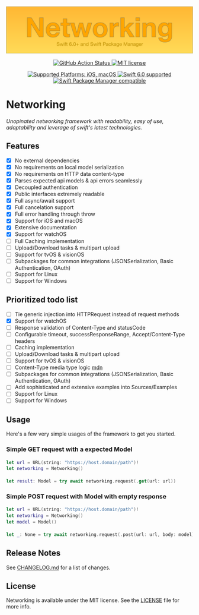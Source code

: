 <p align="center">
  <img src="https://raw.githubusercontent.com/adelinofaria/networking/main/assets/networking.svg" alt="Networking"/>
</p>

<p align="center">
 <a href="https://github.com/adelinofaria/networking/actions/workflows/tests.yml">
   <img src="https://github.com/adelinofaria/networking/actions/workflows/tests.yml/badge.svg?branch=main" alt="GitHub Action Status">
 </a>
  <a href="https://raw.githubusercontent.com/adelinofaria/networking/main/LICENSE">
    <img src="https://img.shields.io/badge/license-MIT-lightgrey.svg?maxAge=2592000" alt="MIT license">
  </a>
</p>

<p align="center">
  <a href="Platforms">
    <img src="https://img.shields.io/badge/platforms-iOS%20%7C%20macOS%20%7C%20watchOS-333333.svg" alt="Supported Platforms: iOS, macOS" />
  </a>
  <a href="https://github.com/apple/swift">
    <img src="https://img.shields.io/badge/Swift-6.0-F05138.svg" alt="Swift 6.0 supported">
  </a>
  <a href="https://swift.org/package-manager/">
    <img src="https://img.shields.io/badge/Swift_Package_Manager-compatible-F05138?style=flat-square" alt="Swift Package Manager compatible">
  </a>
</p>

# Networking

_Unopinated networking framework with readability, easy of use, adaptability and leverage of swift's latest technologies._

## Features

- [x] No external dependencies
- [x] No requirements on local model serialization
- [x] No requirements on HTTP data content-type
- [x] Parses expected api models & api errors seamlessly 
- [x] Decoupled authentication
- [x] Public interfaces extremely readable
- [x] Full async/await support
- [x] Full cancelation support
- [x] Full error handling through throw
- [x] Support for iOS and macOS
- [x] Extensive documentation
- [x] Support for watchOS
- [ ] Full Caching implementation
- [ ] Upload/Download tasks & multipart upload
- [ ] Support for tvOS & visionOS
- [ ] Subpackages for common integrations (JSONSerialization, Basic Authentication, OAuth)
- [ ] Support for Linux
- [ ] Support for Windows

## Prioritized todo list

- [ ] Tie generic injection into HTTPRequest instead of request methods
- [x] Support for watchOS
- [ ] Response validation of Content-Type and statusCode
- [ ] Configurable timeout, successResponseRange, Accept/Content-Type headers
- [ ] Caching implementation
- [ ] Upload/Download tasks & multipart upload
- [ ] Support for tvOS & visionOS
- [ ] Content-Type media type logic [mdn](https://developer.mozilla.org/en-US/docs/Web/HTTP/Headers/Content-Type#media-type)
- [ ] Subpackages for common integrations (JSONSerialization, Basic Authentication, OAuth)
- [ ] Add sophisticated and extensive examples into Sources/Examples
- [ ] Support for Linux
- [ ] Support for Windows

## Usage

Here's a few very simple usages of the framework to get you started.

### Simple GET request with a expected Model

```swift
let url = URL(string: "https://host.domain/path")!
let networking = Networking()

let result: Model = try await networking.request(.get(url: url))
```

### Simple POST request with Model with empty response

```swift
let url = URL(string: "https://host.domain/path")!
let networking = Networking()
let model = Model()

let _: None = try await networking.request(.post(url: url, body: model))
```

## Release Notes

See [CHANGELOG.md](https://github.com/adelinofaria/networking/blob/master/CHANGELOG.md) for a list of changes.

## License

Networking is available under the MIT license. See the [LICENSE](https://github.com/adelinofaria/networking/blob/master/LICENSE) file for more info.
